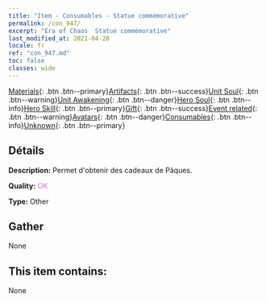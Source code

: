 ```yaml
---
title: "Item - Consumables - Statue commémorative"
permalink: /con_947/
excerpt: "Era of Chaos  Statue commémorative"
last_modified_at: 2021-04-28
locale: fr
ref: "con_947.md"
toc: false
classes: wide
---
```

 [Materials](/ItemsFR/){: .btn .btn--primary}[Artifacts](/ItemsFR/Artifacts/){: .btn .btn--success}[Unit Soul](/ItemsFR/UnitSoul/){: .btn .btn--warning}[Unit Awakening](/ItemsFR/UnitAwakening/){: .btn .btn--danger}[Hero Soul](/ItemsFR/HeroSoul/){: .btn .btn--info}[Hero Skill](/ItemsFR/HeroSkill/){: .btn .btn--primary}[Gift](/ItemsFR/Gift/){: .btn .btn--success}[Event related](/ItemsFR/Events/){: .btn .btn--warning}[Avatars](/ItemsFR/Avatars/){: .btn .btn--danger}[Consumables](/ItemsFR/Consumables/){: .btn .btn--info}[Unknown](/ItemsFR/Unknown/){: .btn .btn--primary}

## Détails
 **Description:** Permet d'obtenir des cadeaux de Pâques.

 **Quality:** <span style="color: #DA70D6">OK</span>

 **Type:** Other

## Gather

  None

## This item contains:

  None


